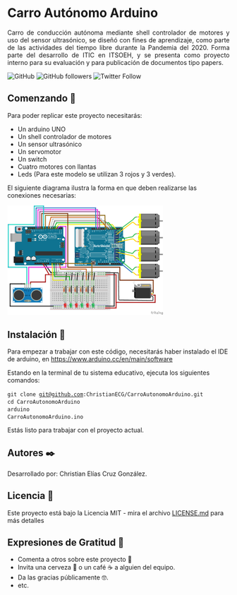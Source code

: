 # Carro Autónomo Arduino
<p align=justify>Carro de conducción autónoma mediante shell controlador de motores y uso del sensor ultrasónico, se diseñó con fines de aprendizaje, como parte de las actividades del tiempo libre durante la Pandemia del 2020. Forma parte del desarrollo de ITIC en ITSOEH, y se presenta como proyecto interno para su evaluación y para publicación de documentos tipo papers.</p>

![GitHub](https://img.shields.io/github/license/ChristianECG/CarroAutonomoArduino)
![GitHub followers](https://img.shields.io/github/followers/ChristianECG?label=Follow)
![Twitter Follow](https://img.shields.io/twitter/follow/ChristianECG_?label=Follow)

## Comenzando :rocket:

Para poder replicar este proyecto necesitarás:

* Un arduino UNO
* Un shell controlador de motores
* Un sensor ultrasónico
* Un servomotor
* Un switch
* Cuatro motores con llantas
* Leds (Para este modelo se utilizan 3 rojos y 3 verdes).

El siguiente diagrama ilustra la forma en que deben realizarse las conexiones necesarias:

<img src=Diagrama.png width=70%>

## Instalación :wrench:

Para empezar a trabajar con este código, necesitarás haber instalado el IDE de arduino, en https://www.arduino.cc/en/main/software

Estando en la terminal de tu sistema educativo, ejecuta los siguientes comandos:

<code>git clone git@github.com:ChristianECG/CarroAutonomoArduino.git</code><br>
<code>cd CarroAutonomoArduino</code><br>
<code>arduino CarroAutonomoArduino.ino</code><br>

Estás listo para trabajar con el proyecto actual.

## Autores :black_nib:

Desarrollado por: Christian Elías Cruz González.

## Licencia :page_facing_up:

Este proyecto está bajo la Licencia MIT - mira el archivo <a href='https://github.com/ChristianECG/CarroAutonomoArduino/blob/master/LICENSE'>LICENSE.md</a> para más detalles

## Expresiones de Gratitud :gift:

* Comenta a otros sobre este proyecto :loudspeaker:
* Invita una cerveza :beer: o un café :coffee: a alguien del equipo.
* Da las gracias públicamente :nerd_face:.
* etc.
